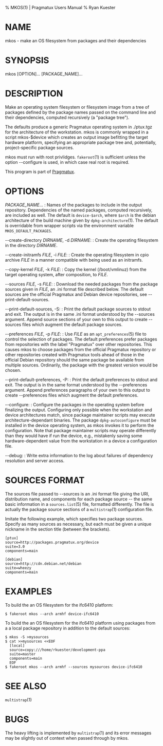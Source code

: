 % MKOS(1) | Pragmatux Users Manual
% Ryan Kuester

# NAME

mkos - make an OS filesystem from packages and their dependencies

# SYNOPSIS

mkos [OPTION]... [PACKAGE_NAME]...

# DESCRIPTION

Make an operating system filesystem or filesystem image from a tree of
packages defined by the package names passed on the command line and
their dependencies, computed recursively (a "package tree").

The defaults produce a generic Pragmatux operating system in ./ptux.tgz
for the architecture of the workstation. mkos is commonly wrapped in a
script mkos-$device which creates an output image befitting the
target hardware platform, specifying an appropriate package tree
and, potentially, project-specific package sources.

mkos must run with root privlidges. `fakeroot`(1) is sufficient unless
the option --configure is used, in which case real root is required.

This program is part of [Pragmatux](http://pragmatux.org).

# OPTIONS

*PACKAGE_NAME*...
:	Names of the packages to include in the output repository.
	Dependencies of the named packages, computed recursively, are
	included as well. The default is `device-$arch`, where `$arch`
	is the debian architecture of the build machine given by
	`dpkg-architecture`(1). The default is overridable from wrapper
	scripts via the environment variable `MKOS_DEFAULT_PACKAGES`.

--create-directory *DIRNAME*, -d *DIRNAME*:
:	Create the operating filesystem in the directory *DIRNAME*.

--create-initramfs *FILE*, -i *FILE*:
:	Create the operating filesystem in cpio archive *FILE* in a
	manner compatible with being used as an initramfs.

--copy-kernel *FILE*, -k *FILE*:
:	Copy the kernel (/boot/vmlinuz) from the target operating
	system, after composition, to *FILE*.

--sources *FILE*, -s *FILE*:
:	Download the needed packages from the package sources given in
	*FILE*, an .ini format file described below. The default sources
	are the official Pragmatux and Debian device repositories, see
	--print-default-sources.

--print-default-sources, -S:
:	Print the default package sources to stdout and exit. The output
	is in the same .ini format understood by the --sources argument.
	Append source sections of your own to this output to create
	--sources files which augment the default package sources.

--preferences *FILE*, -p *FILE*:
:	Use *FILE* as an `apt_preferences`(5) file to control the
	selection of packages. The default preferences prefer packages
	from repositories with the label "Pragmatux" over other
	repositories. This causes mkos to choose packages from the
	official Pragmatux repository or other repositories created with
	Pragmatux tools ahead of those in the official Debian repository
	should the same package be available from multiple sources.
	Ordinarily, the package with the greatest version would be
	chosen.

--print-default-preferences, -P:
:	Print the default preferences to stdout and exit. The output is
	in the same format understood by the --preferences argument.
	Append preferences paragraphs of your own to this output to
	create --preferences files which augment the default
	preferences.

--configure:
:	Configure the packages in the operating system before finalizing
	the output. Configuring only possible when the workstation and
	device architectures match, since package maintainer scripts may
	execute architecture-dependant binaries. The package
	`dpkg-autoconfigure` must be installed in the device operating
	system, as mkos invokes it to perform the configuration. Note
	that package maintainer scripts may operate differently than
	they would have if run the device, e.g., mistakenly saving some
	hardware-dependent value from the workstation in a device a
	configuration file. 

--debug:
:	Write extra information to the log about failures of dependency
	resolution and server access.

# SOURCES FORMAT

The sources file passed to --sources is an .ini format file giving the
URI, distribution name, and components for each package source -- the
same basic information in a `sources.list`(5) file, formatted
differently. The file is actually the package source sections of a
`multistrap`(1) configuration file.

Imitate the following example, which specifies two package sources.
Specify as many sources as necessary, but each must be given a unique
nickname in the section title (between the brackets).

	[ptux]
	source=http://packages.pragmatux.org/device
	suite=3.0
	components=main

	[debian]
	source=http://cdn.debian.net/debian
	suite=wheezy
	components=main

# EXAMPLES

To build the an OS filesystem for the ifc6410 platform:

	$ fakeroot mkos --arch armhf device-ifc6410

To build the an OS filesystem for the ifc6410 platform using packages
from a a local package repository in addition to the default sources:

	$ mkos -S >mysources
	$ cat >>mysources <<EOF
	  [local]
	  source=copy:///home/rkuester/development-ppa
	  suite=master
	  components=main
	  EOF
	$ fakeroot mkos --arch armhf --sources mysources device-ifc6410

# SEE ALSO

`multistrap`(1)

# BUGS

The heavy lifting is implemented by `multistrap`(1) and its error
messages may be slightly out of context when passed through by mkos.
